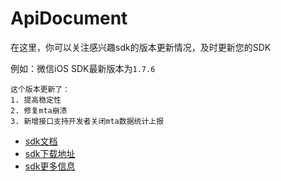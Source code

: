 # ApiDocument

在这里，你可以关注感兴趣sdk的版本更新情况，及时更新您的SDK

例如：微信iOS SDK最新版本为`1.7.6`

```
这个版本更新了：
1. 提高稳定性
2. 修复mta崩溃
3. 新增接口支持开发者关闭mta数据统计上报
```
- [sdk文档][wechat_ios_api]
- [sdk下载地址][wechat_ios_download] 
- [sdk更多信息][wechat_ios_huoban]


[wechat_ios_api]: https://open.weixin.qq.com/cgi-bin/showdocument?action=dir_list&t=resource/res_list&verify=1&id=1417694084&token=&lang=zh_CN
[wechat_ios_download]: https://open.weixin.qq.com/cgi-bin/showdocument?action=dir_list&t=resource/res_list&verify=1&id=open1419319164&token=&lang=zh_CN
[wechat_ios_huoban]: https://st4796201.huoban.com/table_share?share_id=17899628&secret=KK5k3bpkH8tKPf9ftEs92ePKuAfe8aT9H0KfmmMo&table_share_id=377449
